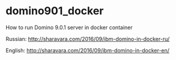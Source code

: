 # domino901_docker
How to run Domino 9.0.1 server in docker container

Russian:  http://sharavara.com/2016/09/ibm-domino-in-docker-ru/

English:  http://sharavara.com/2016/09/ibm-domino-in-docker-en/
